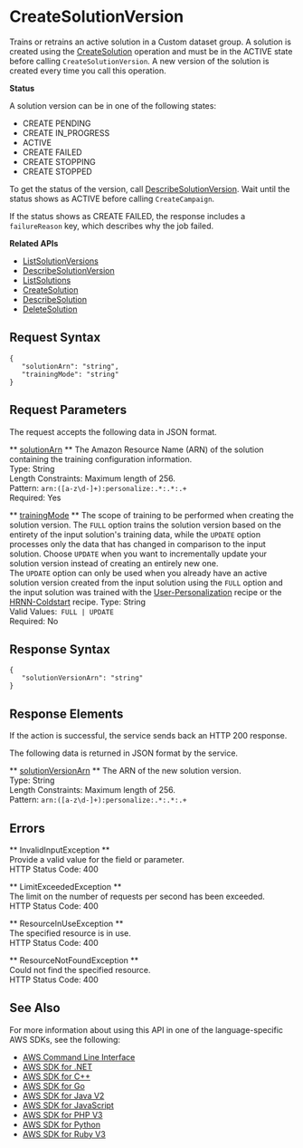 # CreateSolutionVersion<a name="API_CreateSolutionVersion"></a>

Trains or retrains an active solution in a Custom dataset group\. A solution is created using the [CreateSolution](https://docs.aws.amazon.com/personalize/latest/dg/API_CreateSolution.html) operation and must be in the ACTIVE state before calling `CreateSolutionVersion`\. A new version of the solution is created every time you call this operation\.

 **Status** 

A solution version can be in one of the following states:
+ CREATE PENDING
+ CREATE IN\_PROGRESS
+ ACTIVE
+ CREATE FAILED
+ CREATE STOPPING
+ CREATE STOPPED

To get the status of the version, call [DescribeSolutionVersion](https://docs.aws.amazon.com/personalize/latest/dg/API_DescribeSolutionVersion.html)\. Wait until the status shows as ACTIVE before calling `CreateCampaign`\.

If the status shows as CREATE FAILED, the response includes a `failureReason` key, which describes why the job failed\.

**Related APIs**
+  [ListSolutionVersions](https://docs.aws.amazon.com/personalize/latest/dg/API_ListSolutionVersions.html) 
+  [DescribeSolutionVersion](https://docs.aws.amazon.com/personalize/latest/dg/API_DescribeSolutionVersion.html) 
+  [ListSolutions](https://docs.aws.amazon.com/personalize/latest/dg/API_ListSolutions.html) 
+  [CreateSolution](https://docs.aws.amazon.com/personalize/latest/dg/API_CreateSolution.html) 
+  [DescribeSolution](https://docs.aws.amazon.com/personalize/latest/dg/API_DescribeSolution.html) 
+  [DeleteSolution](https://docs.aws.amazon.com/personalize/latest/dg/API_DeleteSolution.html) 

## Request Syntax<a name="API_CreateSolutionVersion_RequestSyntax"></a>

```
{
   "solutionArn": "string",
   "trainingMode": "string"
}
```

## Request Parameters<a name="API_CreateSolutionVersion_RequestParameters"></a>

The request accepts the following data in JSON format\.

 ** [solutionArn](#API_CreateSolutionVersion_RequestSyntax) **   <a name="personalize-CreateSolutionVersion-request-solutionArn"></a>
The Amazon Resource Name \(ARN\) of the solution containing the training configuration information\.  
Type: String  
Length Constraints: Maximum length of 256\.  
Pattern: `arn:([a-z\d-]+):personalize:.*:.*:.+`   
Required: Yes

 ** [trainingMode](#API_CreateSolutionVersion_RequestSyntax) **   <a name="personalize-CreateSolutionVersion-request-trainingMode"></a>
The scope of training to be performed when creating the solution version\. The `FULL` option trains the solution version based on the entirety of the input solution's training data, while the `UPDATE` option processes only the data that has changed in comparison to the input solution\. Choose `UPDATE` when you want to incrementally update your solution version instead of creating an entirely new one\.  
The `UPDATE` option can only be used when you already have an active solution version created from the input solution using the `FULL` option and the input solution was trained with the [User\-Personalization](https://docs.aws.amazon.com/personalize/latest/dg/native-recipe-new-item-USER_PERSONALIZATION.html) recipe or the [HRNN\-Coldstart](https://docs.aws.amazon.com/personalize/latest/dg/native-recipe-hrnn-coldstart.html) recipe\.
Type: String  
Valid Values:` FULL | UPDATE`   
Required: No

## Response Syntax<a name="API_CreateSolutionVersion_ResponseSyntax"></a>

```
{
   "solutionVersionArn": "string"
}
```

## Response Elements<a name="API_CreateSolutionVersion_ResponseElements"></a>

If the action is successful, the service sends back an HTTP 200 response\.

The following data is returned in JSON format by the service\.

 ** [solutionVersionArn](#API_CreateSolutionVersion_ResponseSyntax) **   <a name="personalize-CreateSolutionVersion-response-solutionVersionArn"></a>
The ARN of the new solution version\.  
Type: String  
Length Constraints: Maximum length of 256\.  
Pattern: `arn:([a-z\d-]+):personalize:.*:.*:.+` 

## Errors<a name="API_CreateSolutionVersion_Errors"></a>

 ** InvalidInputException **   
Provide a valid value for the field or parameter\.  
HTTP Status Code: 400

 ** LimitExceededException **   
The limit on the number of requests per second has been exceeded\.  
HTTP Status Code: 400

 ** ResourceInUseException **   
The specified resource is in use\.  
HTTP Status Code: 400

 ** ResourceNotFoundException **   
Could not find the specified resource\.  
HTTP Status Code: 400

## See Also<a name="API_CreateSolutionVersion_SeeAlso"></a>

For more information about using this API in one of the language\-specific AWS SDKs, see the following:
+  [AWS Command Line Interface](https://docs.aws.amazon.com/goto/aws-cli/personalize-2018-05-22/CreateSolutionVersion) 
+  [AWS SDK for \.NET](https://docs.aws.amazon.com/goto/DotNetSDKV3/personalize-2018-05-22/CreateSolutionVersion) 
+  [AWS SDK for C\+\+](https://docs.aws.amazon.com/goto/SdkForCpp/personalize-2018-05-22/CreateSolutionVersion) 
+  [AWS SDK for Go](https://docs.aws.amazon.com/goto/SdkForGoV1/personalize-2018-05-22/CreateSolutionVersion) 
+  [AWS SDK for Java V2](https://docs.aws.amazon.com/goto/SdkForJavaV2/personalize-2018-05-22/CreateSolutionVersion) 
+  [AWS SDK for JavaScript](https://docs.aws.amazon.com/goto/AWSJavaScriptSDK/personalize-2018-05-22/CreateSolutionVersion) 
+  [AWS SDK for PHP V3](https://docs.aws.amazon.com/goto/SdkForPHPV3/personalize-2018-05-22/CreateSolutionVersion) 
+  [AWS SDK for Python](https://docs.aws.amazon.com/goto/boto3/personalize-2018-05-22/CreateSolutionVersion) 
+  [AWS SDK for Ruby V3](https://docs.aws.amazon.com/goto/SdkForRubyV3/personalize-2018-05-22/CreateSolutionVersion) 
